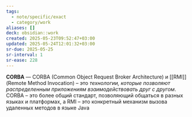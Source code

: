 ```yaml
---
tags:
  - note/specific/exact
  - category/work
aliases: []
deck: obsidian::work
created: 2025-05-23T09:52:47+03:00
updated: 2025-05-24T12:01:32+03:00
sr-due: 2025-05-25
sr-interval: 1
sr-ease: 228
---
```


**CORBA**
—
CORBA (Common Object Request Broker Architecture) и [[RMI]] (Remote Method Invocation) – это *технологии, которые позволяют распределенным приложениям взаимодействовать друг с другом*. CORBA – это более общий стандарт, позволяющий общаться в разных языках и платформах, а RMI – это конкретный механизм вызова удаленных методов в языке Java
